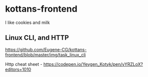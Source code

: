 # kottans-frontend
I like cookies and milk


## Linux CLI, and HTTP
https://github.com/Eugene-CG/kottans-frontend/blob/master/img/task_linux_cli

Http cheat sheet - https://codepen.io/Yevgen_Kotyk/pen/vYRZLoX?editors=1010
